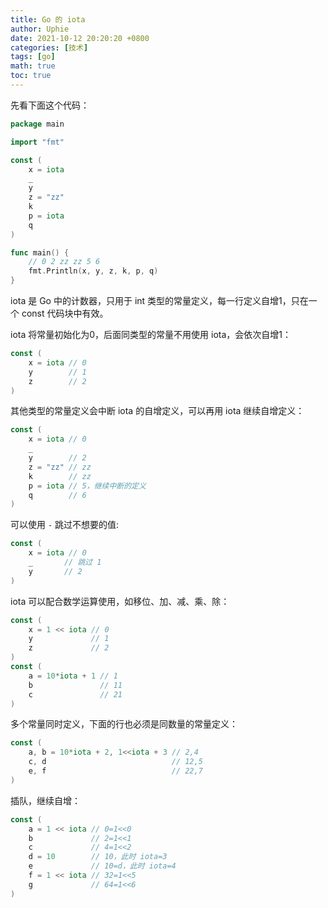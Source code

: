 ```yaml
---
title: Go 的 iota
author: Uphie
date: 2021-10-12 20:20:20 +0800
categories: [技术]
tags: [go]
math: true
toc: true
---
```



先看下面这个代码：
```go
package main

import "fmt"

const (
	x = iota
	_       
	y      
	z = "zz" 
	k      
	p = iota 
	q       
)

func main() {
    // 0 2 zz zz 5 6
	fmt.Println(x, y, z, k, p, q)
}
```

iota 是 Go 中的计数器，只用于 int 类型的常量定义，每一行定义自增1，只在一个 const 代码块中有效。

iota 将常量初始化为0，后面同类型的常量不用使用 iota，会依次自增1：
```go
const (
	x = iota // 0
	y        // 1
	z        // 2
)
```

其他类型的常量定义会中断 iota 的自增定义，可以再用 iota 继续自增定义：
```go
const (
	x = iota // 0
	_
	y        // 2
	z = "zz" // zz
	k        // zz
	p = iota // 5，继续中断的定义
	q        // 6
)
```

可以使用 `-` 跳过不想要的值:
```go
const (
	x = iota // 0
	_       // 跳过 1
	y       // 2
)
```

iota 可以配合数学运算使用，如移位、加、减、乘、除：
```go
const (
	x = 1 << iota // 0
	y             // 1
	z             // 2
)
const (
	a = 10*iota + 1 // 1
	b               // 11
	c               // 21
)
```

多个常量同时定义，下面的行也必须是同数量的常量定义：
```go
const (
	a, b = 10*iota + 2, 1<<iota + 3 // 2,4
	c, d                            // 12,5
	e, f                            // 22,7
)
```

插队，继续自增：
```go
const (
	a = 1 << iota // 0=1<<0
	b             // 2=1<<1
	c             // 4=1<<2
	d = 10        // 10，此时 iota=3
	e             // 10=d，此时 iota=4
	f = 1 << iota // 32=1<<5
	g             // 64=1<<6
)
```